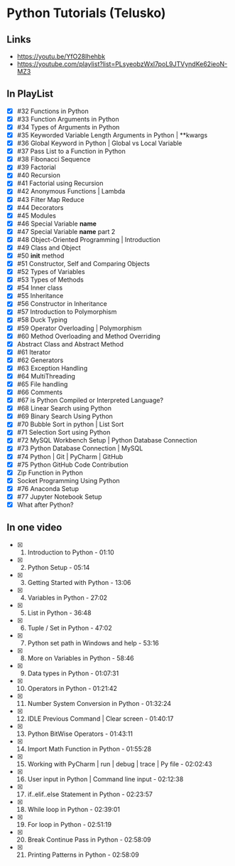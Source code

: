 # Python Tutorials (Telusko)

## Links
* https://youtu.be/YfO28Ihehbk
* https://youtube.com/playlist?list=PLsyeobzWxl7poL9JTVyndKe62ieoN-MZ3

## In PlayList
* [x] #32 Functions in Python
* [x] #33 Function Arguments in Python
* [x] #34 Types of Arguments in Python
* [x] #35 Keyworded Variable Length Arguments in Python | **kwargs
* [x] #36 Global Keyword in Python | Global vs Local Variable
* [x] #37 Pass List to a Function in Python
* [x] #38 Fibonacci Sequence
* [x] #39 Factorial
* [x] #40 Recursion
* [x] #41 Factorial using Recursion
* [x] #42 Anonymous Functions | Lambda
* [x] #43 Filter Map Reduce
* [x] #44 Decorators
* [x] #45 Modules
* [x] #46 Special Variable __name__
* [x] #47 Special Variable __name__ part 2
* [x] #48 Object-Oriented Programming | Introduction
* [x] #49 Class and Object
* [x] #50 __init__ method
* [x] #51 Constructor, Self and Comparing Objects
* [x] #52 Types of Variables
* [x] #53 Types of Methods
* [x] #54 Inner class
* [x] #55 Inheritance
* [x] #56 Constructor in Inheritance
* [x] #57 Introduction to Polymorphism
* [x] #58 Duck Typing
* [x] #59 Operator Overloading | Polymorphism
* [x] #60 Method Overloading and Method Overriding
* [x] Abstract Class and Abstract Method
* [x] #61 Iterator
* [x] #62 Generators
* [x] #63 Exception Handling
* [x] #64 MultiThreading
* [x] #65 File handling
* [x] #66 Comments
* [x] #67 is Python Compiled or Interpreted Language?
* [x] #68 Linear Search using Python
* [x] #69 Binary Search Using Python
* [x] #70 Bubble Sort in python | List Sort
* [x] #71 Selection Sort using Python
* [x] #72 MySQL Workbench Setup | Python Database Connection
* [x] #73 Python Database Connection | MySQL
* [x] #74 Python | Git | PyCharm | GitHub
* [x] #75 Python GitHub Code Contribution
* [x] Zip Function in Python
* [x] Socket Programming Using Python
* [x] #76 Anaconda Setup
* [x] #77 Jupyter Notebook Setup
* [x] What after Python?

## In one video
* [x] 1. Introduction to Python - 01:10
* [x] 2. Python Setup - 05:14 
* [x] 3. Getting Started with Python - 13:06
* [x] 4. Variables in Python - 27:02
* [x] 5. List in Python - 36:48
* [x] 6. Tuple / Set in Python - 47:02
* [x] 7. Python set path in Windows and help - 53:16
* [x] 8. More on Variables in Python - 58:46
* [x] 9. Data types in Python - 01:07:31
* [x] 10. Operators in Python - 01:21:42
* [x] 11. Number System Conversion in Python - 01:32:24
* [x] 12. IDLE Previous Command | Clear screen - 01:40:17
* [x] 13. Python BitWise Operators  - 01:43:11
* [x] 14. Import Math Function in Python - 01:55:28
* [x] 15. Working with PyCharm | run | debug | trace | Py file - 02:02:43
* [x] 16. User input in Python | Command line input - 02:12:38
* [x] 17. if..elif..else Statement in Python - 02:23:57
* [x] 18. While loop in Python - 02:39:01
* [x] 19. For loop in Python - 02:51:19
* [x] 20. Break Continue Pass in Python - 02:58:09
* [x] 21. Printing Patterns in Python - 02:58:09
